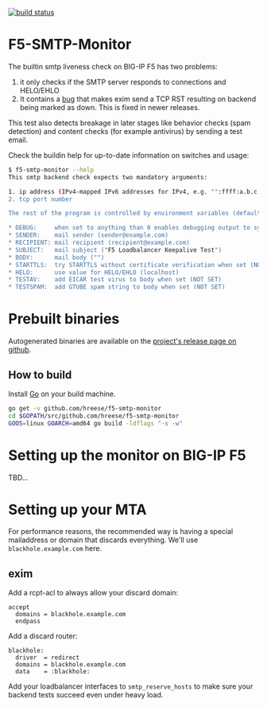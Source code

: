 [![build status](https://travis-ci.org/hreese/f5-smtp-monitor.svg?branch=master)](https://travis-ci.org/hreese/f5-smtp-monitor)

# F5-SMTP-Monitor

The builtin smtp liveness check on BIG-IP F5 has two problems:

1. it only checks if the SMTP server responds to connections and HELO/EHLO
2. It contains a [bug](https://support.f5.com/csp/article/K99840695) that makes exim send
   a TCP RST resulting on backend being marked as down. This is fixed in newer releases.

This test also detects breakage in later stages like behavior checks (spam detection) and
content checks (for example antivirus) by sending a test email.

Check the buildin help for up-to-date information on switches and usage:

```sh
$ f5-smtp-monitor --help
This smtp backend check expects two mandatory arguments:

1. ip address (IPv4-mapped IPv6 addresses for IPv4, e.g. "":ffff:a.b.c.d")
2. tcp port number

The rest of the program is controlled by environment variables (defaults in parenthesis):

* DEBUG:     when set to anything than 0 enables debugging output to syslog (0)
* SENDER:    mail sender (sender@example.com)
* RECIPIENT: mail recipient (recipient@example.com)
* SUBJECT:   mail subject ("F5 Loadbalancer Keepalive Test")
* BODY:      mail body ("")
* STARTTLS:  try STARTTLS without certificate verification when set (NOT SET)
* HELO:      use value for HELO/EHLO (localhost)
* TESTAV:    add EICAR test virus to body when set (NOT SET)
* TESTSPAM:  add GTUBE spam string to body when set (NOT SET)
```

# Prebuilt binaries

Autogenerated binaries are available on the [project's release page on github](https://github.com/hreese/f5-smtp-monitor/releases).

## How to build

Install [Go](https://golang.org) on your build machine.

```sh
go get -v github.com/hreese/f5-smtp-monitor
cd $GOPATH/src/github.com/hreese/f5-smtp-monitor
GOOS=linux GOARCH=amd64 go build -ldflags "-s -w"
```

# Setting up the monitor on BIG-IP F5

TBD…

# Setting up your MTA

For performance reasons, the recommended way is having a special mailaddress or domain that discards everything.
We'll use `blackhole.example.com` here.

## exim

Add a rcpt-acl to always allow your discard domain:

```
accept
  domains = blackhole.example.com
  endpass
```

Add a discard router:

```
blackhole:
  driver  = redirect
  domains = blackhole.example.com
  data    = :blackhole:
```

Add your loadbalancer interfaces to `smtp_reserve_hosts` to make sure your backend tests succeed even under heavy load.
